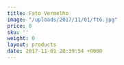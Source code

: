 ```yaml
---
title: Fato Vermelho
image: "/uploads/2017/11/01/ft6.jpg"
price: 0
sku: ''
weight: 0
layout: products
date: 2017-11-01 20:39:54 +0000
---
```

